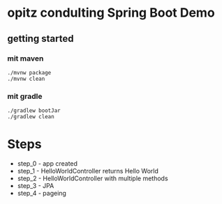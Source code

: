 # opitz condulting Spring Boot Demo

## getting started

### mit maven
```
./mvnw package
./mvnw clean
```

### mit gradle

```
./gradlew bootJar
./gradlew clean
```

# Steps

* step_0 - app created
* step_1 - HelloWorldController returns Hello World
* step_2 - HelloWorldController with multiple methods
* step_3 - JPA
* step_4 - pageing
